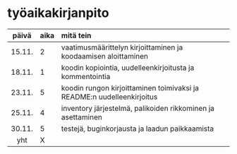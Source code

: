 # työaikakirjanpito

| päivä | aika | mitä tein  |
| :----:|:-----| :-----|
| 15.11.| 2    | vaatimusmäärittelyn kirjoittaminen ja koodaamisen aloittaminen |
| 18.11.| 1    | koodin kopiointia, uudelleenkirjoitusta ja kommentointia |
| 23.11.| 5    | koodin rungon kirjoittaminen toimivaksi ja README:n uudelleenkirjoitus |
| 25.11.| 4    | inventory järjestelmä, palikoiden rikkominen ja asettaminen |
| 30.11.| 5    | testejä, buginkorjausta ja laadun paikkaamista |
| yht   | X    | | 
